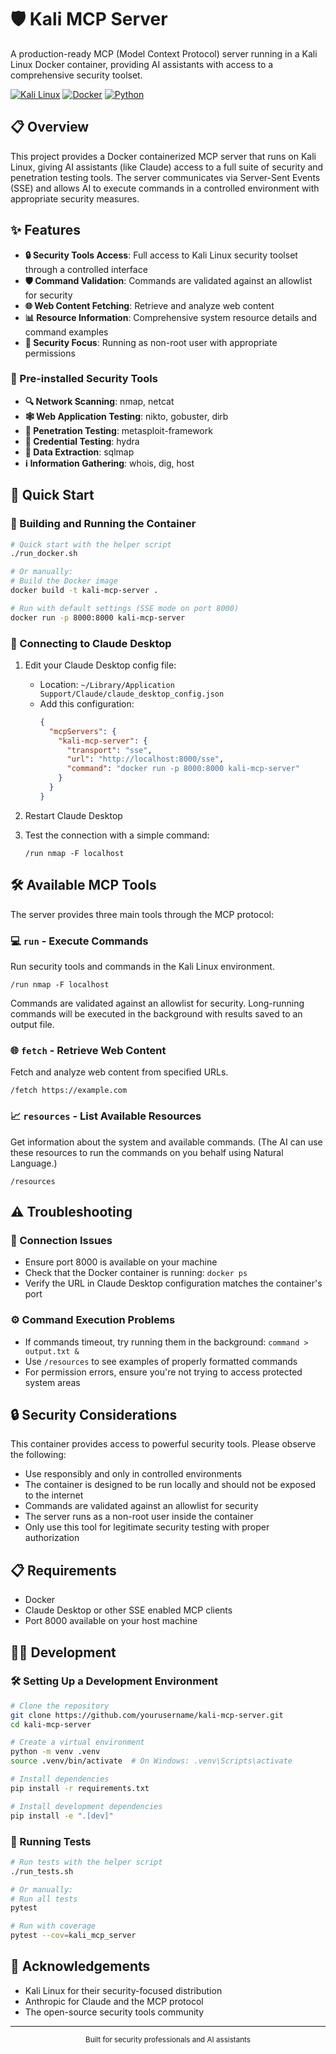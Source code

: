 # 🛡️ Kali MCP Server

A production-ready MCP (Model Context Protocol) server running in a Kali Linux Docker container, providing AI assistants with access to a comprehensive security toolset.

[![Kali Linux](https://img.shields.io/badge/Kali_Linux-557C94?style=for-the-badge&logo=kali-linux&logoColor=white)](https://www.kali.org/)
[![Docker](https://img.shields.io/badge/Docker-2496ED?style=for-the-badge&logo=docker&logoColor=white)](https://www.docker.com/)
[![Python](https://img.shields.io/badge/Python-3776AB?style=for-the-badge&logo=python&logoColor=white)](https://www.python.org/)

## 📋 Overview

This project provides a Docker containerized MCP server that runs on Kali Linux, giving AI assistants (like Claude) access to a full suite of security and penetration testing tools. The server communicates via Server-Sent Events (SSE) and allows AI to execute commands in a controlled environment with appropriate security measures.

## ✨ Features

- **🔒 Security Tools Access**: Full access to Kali Linux security toolset through a controlled interface
- **🛡️ Command Validation**: Commands are validated against an allowlist for security
- **🌐 Web Content Fetching**: Retrieve and analyze web content
- **📊 Resource Information**: Comprehensive system resource details and command examples
- **👤 Security Focus**: Running as non-root user with appropriate permissions

### 🔧 Pre-installed Security Tools

- **🔍 Network Scanning**: nmap, netcat
- **🕸️ Web Application Testing**: nikto, gobuster, dirb
- **🧪 Penetration Testing**: metasploit-framework
- **🔑 Credential Testing**: hydra
- **💉 Data Extraction**: sqlmap
- **ℹ️ Information Gathering**: whois, dig, host

## 🚀 Quick Start

### 🐳 Building and Running the Container

```bash
# Quick start with the helper script
./run_docker.sh

# Or manually:
# Build the Docker image
docker build -t kali-mcp-server .

# Run with default settings (SSE mode on port 8000)
docker run -p 8000:8000 kali-mcp-server
```

### 🔌 Connecting to Claude Desktop

1. Edit your Claude Desktop config file:
   - Location: `~/Library/Application Support/Claude/claude_desktop_config.json`
   - Add this configuration:
     ```json
     {
       "mcpServers": {
         "kali-mcp-server": {
           "transport": "sse",
           "url": "http://localhost:8000/sse",
           "command": "docker run -p 8000:8000 kali-mcp-server"
         }
       }
     }
     ```

2. Restart Claude Desktop
3. Test the connection with a simple command:
   ```
   /run nmap -F localhost
   ```

## 🛠️ Available MCP Tools

The server provides three main tools through the MCP protocol:

### 💻 `run` - Execute Commands

Run security tools and commands in the Kali Linux environment.

```
/run nmap -F localhost
```

Commands are validated against an allowlist for security. Long-running commands will be executed in the background with results saved to an output file.

### 🌐 `fetch` - Retrieve Web Content

Fetch and analyze web content from specified URLs.

```
/fetch https://example.com
```

### 📈 `resources` - List Available Resources

Get information about the system and available commands. (The AI can use these resources to run the commands on you behalf using Natural Language.)

```
/resources
```

## ⚠️ Troubleshooting

### 🔌 Connection Issues

- Ensure port 8000 is available on your machine
- Check that the Docker container is running: `docker ps`
- Verify the URL in Claude Desktop configuration matches the container's port

### ⚙️ Command Execution Problems

- If commands timeout, try running them in the background: `command > output.txt &`
- Use `/resources` to see examples of properly formatted commands
- For permission errors, ensure you're not trying to access protected system areas

## 🔒 Security Considerations

This container provides access to powerful security tools. Please observe the following:

- Use responsibly and only in controlled environments
- The container is designed to be run locally and should not be exposed to the internet
- Commands are validated against an allowlist for security
- The server runs as a non-root user inside the container
- Only use this tool for legitimate security testing with proper authorization

## 📋 Requirements

- Docker
- Claude Desktop or other SSE enabled MCP clients
- Port 8000 available on your host machine

## 👨‍💻 Development

### 🛠️ Setting Up a Development Environment

```bash
# Clone the repository
git clone https://github.com/yourusername/kali-mcp-server.git
cd kali-mcp-server

# Create a virtual environment
python -m venv .venv
source .venv/bin/activate  # On Windows: .venv\Scripts\activate

# Install dependencies
pip install -r requirements.txt

# Install development dependencies
pip install -e ".[dev]"
```

### 🧪 Running Tests

```bash
# Run tests with the helper script
./run_tests.sh

# Or manually:
# Run all tests
pytest

# Run with coverage
pytest --cov=kali_mcp_server
```


## 🙏 Acknowledgements

- Kali Linux for their security-focused distribution
- Anthropic for Claude and the MCP protocol
- The open-source security tools community

---

<p align="center">
  <sub>Built for security professionals and AI assistants</sub>
</p>
